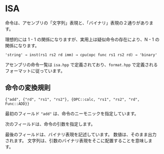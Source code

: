 # ISA

命令は、アセンブリの「文字列」表現と、「バイナリ」表現の２通りがあります。

理想的には 1 - 1 の関係になりますが、実用上は疑似命令の存在により、N - 1 の関係になります。

```
'string' → inst(rs1 rs2 rd imm) → cpu(opc func rs1 rs2 rd) → 'binary'
```

アセンブリの命令一覧は `isa.hpp` で定義されており、`format.hpp` で定義されるフォーマットに従っています。

## 命令の変換規則

```
{"add", {"rd", "rs1", "rs2"}, {OPC::calc, "rs1", "rs2", "rd", Func::ADD}}
```

最初のフィールド `"add"` は、命令のニーモニックを指定しています。

次のフィールドは、命令の引数を指定します。

最後のフィールドは、バイナリ表現を記述しています。
数値は、そのまま出力されます。
文字列は、引数のバイナリ表現をそこに配置することを意味します。
